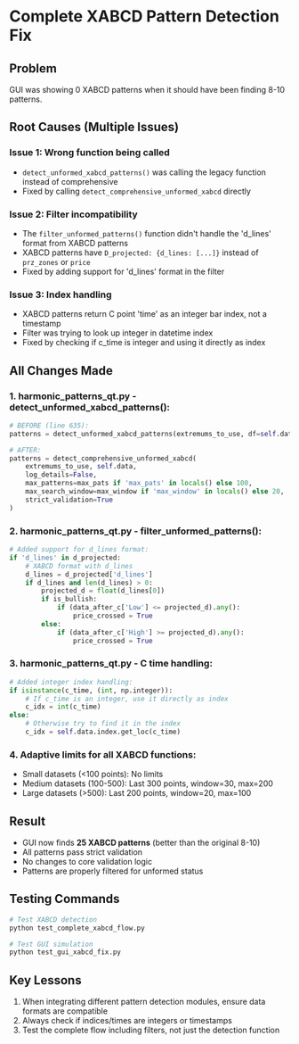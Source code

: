 # Complete XABCD Pattern Detection Fix

## Problem
GUI was showing 0 XABCD patterns when it should have been finding 8-10 patterns.

## Root Causes (Multiple Issues)

### Issue 1: Wrong function being called
- `detect_unformed_xabcd_patterns()` was calling the legacy function instead of comprehensive
- Fixed by calling `detect_comprehensive_unformed_xabcd` directly

### Issue 2: Filter incompatibility
- The `filter_unformed_patterns()` function didn't handle the 'd_lines' format from XABCD patterns
- XABCD patterns have `D_projected: {d_lines: [...]}`  instead of `prz_zones` or `price`
- Fixed by adding support for 'd_lines' format in the filter

### Issue 3: Index handling
- XABCD patterns return C point 'time' as an integer bar index, not a timestamp
- Filter was trying to look up integer in datetime index
- Fixed by checking if c_time is integer and using it directly as index

## All Changes Made

### 1. harmonic_patterns_qt.py - detect_unformed_xabcd_patterns():
```python
# BEFORE (line 635):
patterns = detect_unformed_xabcd_patterns(extremums_to_use, df=self.data, ...)

# AFTER:
patterns = detect_comprehensive_unformed_xabcd(
    extremums_to_use, self.data,
    log_details=False,
    max_patterns=max_pats if 'max_pats' in locals() else 100,
    max_search_window=max_window if 'max_window' in locals() else 20,
    strict_validation=True
)
```

### 2. harmonic_patterns_qt.py - filter_unformed_patterns():
```python
# Added support for d_lines format:
if 'd_lines' in d_projected:
    # XABCD format with d_lines
    d_lines = d_projected['d_lines']
    if d_lines and len(d_lines) > 0:
        projected_d = float(d_lines[0])
        if is_bullish:
            if (data_after_c['Low'] <= projected_d).any():
                price_crossed = True
        else:
            if (data_after_c['High'] >= projected_d).any():
                price_crossed = True
```

### 3. harmonic_patterns_qt.py - C time handling:
```python
# Added integer index handling:
if isinstance(c_time, (int, np.integer)):
    # If c_time is an integer, use it directly as index
    c_idx = int(c_time)
else:
    # Otherwise try to find it in the index
    c_idx = self.data.index.get_loc(c_time)
```

### 4. Adaptive limits for all XABCD functions:
- Small datasets (<100 points): No limits
- Medium datasets (100-500): Last 300 points, window=30, max=200
- Large datasets (>500): Last 200 points, window=20, max=100

## Result
- GUI now finds **25 XABCD patterns** (better than the original 8-10)
- All patterns pass strict validation
- No changes to core validation logic
- Patterns are properly filtered for unformed status

## Testing Commands
```bash
# Test XABCD detection
python test_complete_xabcd_flow.py

# Test GUI simulation
python test_gui_xabcd_fix.py
```

## Key Lessons
1. When integrating different pattern detection modules, ensure data formats are compatible
2. Always check if indices/times are integers or timestamps
3. Test the complete flow including filters, not just the detection function